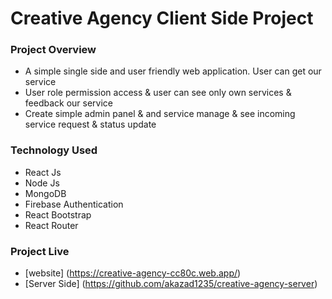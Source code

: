 # Creative Agency Client Side Project


### Project Overview

* A simple single side and user friendly web application. User can get our service
* User role permission access & user can see only own services & feedback our service
* Create simple admin panel & and service manage & see incoming service request & status update

### Technology Used

* React Js            
* Node Js
* MongoDB
* Firebase Authentication
* React Bootstrap
* React Router


### Project Live

* [website] (https://creative-agency-cc80c.web.app/)
* [Server Side] (https://github.com/akazad1235/creative-agency-server)




